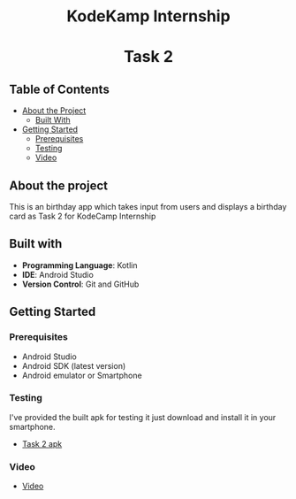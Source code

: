 # <div align="center">KodeKamp Internship</div>

# <div align="center">Task 2</div>




## Table of Contents

* [About the Project](#about-the-project)
  * [Built With](#built-with)
* [Getting Started](#getting-started)
  * [Prerequisites](#prerequisites)
  * [Testing](#testing)
  * [Video](#video)  


## About the project
This is an birthday app which takes input from users and displays a birthday card as Task 2 for KodeCamp Internship
 
 ## Built with
 
- **Programming Language**: Kotlin
- **IDE**: Android Studio
- **Version Control**: Git and GitHub


## Getting Started

### Prerequisites   
 * Android Studio
 * Android SDK (latest version)
 * Android emulator or Smartphone


### Testing
I've provided the built apk for testing it just download and install it in your smartphone.

 * [Task 2 apk](https://github.com/bingJunior/Zuri_Internship/tree/master/apk)

### Video

 * [Video](https://github.com/bingJunior/Zuri_Internship/tree/master/Video)
